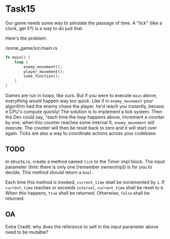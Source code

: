 # Task15

Our game needs some way to simulate the passage of time. A "tick" (like
a clock, get it?) is a way to do just that.

Here's the problem:

/some_game/src/main.rs

```rust
fn main() {
    loop {
        enemy_movement();
        player_movement();
        some_function();
    }
}
```

Games are run in loops, like ours. But if you were to execute `main` above,
everything would happen way too quick. Like if in `enemy_movement` your 
algorithm had the enemy chase the player, he'd reach you instantly, becaus
e CPU's compute quickly! The solution is to implement a tick system. Then
the Dev could say, "each time the loop happens above, increment a counter
by one, when this counter reaches some interval X, `enemy_movement` will
execute. The counter will then be reset back to zero and it will start
over again. Ticks are also a way to coordinate actions across your codebase.

## TODO

In structs.rs, create a method named `tick` to the Timer impl block. The 
input parameter (hint: there is only one [remember ownership]) is for you
to decide. This method should return a `bool`. 

Each time this method is invoked, `current_time` shall be incremented by
`1`. If `current_time` reaches or exceeds `interval`, `current_time` shall
be reset to `0`. When this happens, `true` shall be returned. Otherwise,
`false` shall be returned.

## OA

Extra Credit: why does the reference to self in the input parameter above
need to be mutable?
